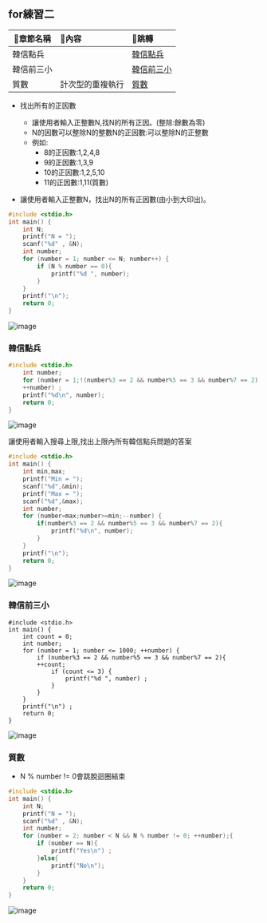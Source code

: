 ## for練習二

| 🍊章節名稱  | 🍎內容 |🐇跳轉 |
| ------------- |:-------------|:-------------|
|韓信點兵| |[韓信點兵](#韓信點兵)|
|韓信前三小| |[韓信前三小](#韓信前三小)|
|質數 |計次型的重複執行|[質數](#質數)|
* 找出所有的正因數
  * 讓使用者輸入正整數N,找N的所有正因。(整除:餘數為零)
  * N的因數可以整除N的整數N的正因數:可以整除N的正整數
  * 例如:
    * 8的正因數:1,2,4,8
    * 9的正因數:1,3,9
    * 10的正因數:1,2,5,10
    * 11的正因數:1,11(質數)

* 讓使用者輸入正整數N，找出N的所有正因數(由小到大印出)。

```c
#include <stdio.h>
int main() {
    int N;
    printf("N = ");
    scanf("%d" , &N);
    int number;
    for (number = 1; number <= N; number++) {
        if (N % number == 0){
            printf("%d ", number);
        }
    }
    printf("\n");
    return 0;
}
```

![image](https://github.com/XiangYun2582/tools/assets/110577553/3d77afd6-993d-4ae1-8463-9489d1e794ab)

### 韓信點兵

```c
#include <stdio.h>
    int number;
    for (number = 1;!(number%3 == 2 && number%5 == 3 && number%7 == 2);
    ++number) ;
    printf("%d\n", number);
    return 0;
}
```
![image](https://github.com/XiangYun2582/tools/assets/110577553/f317d270-cf16-4a5e-b1ae-fe0305da8579)

讓使用者輸入搜尋上限,找出上限內所有韓信點兵問題的答案

```c
#include <stdio.h>
int main() {
    int min,max;
    printf("Min = ");
    scanf("%d",&min);
    printf("Max = ");
    scanf("%d",&max);
    int number;
    for (number=max;number>=min;--number) {
        if(number%3 == 2 && number%5 == 3 && number%7 == 2){
            printf("%d\n", number);
        }
    }
    printf("\n");
    return 0;
}
```
![image](https://github.com/XiangYun2582/tools/assets/110577553/e7372a14-433e-4325-8a3e-0ff613f1efa8)

### 韓信前三小

```
#include <stdio.h>
int main() {
    int count = 0;
    int number;
    for (number = 1; number <= 1000; ++number) {
        if (number%3 == 2 && number%5 == 3 && number%7 == 2){
        ++count;
            if (count <= 3) {
                printf("%d ", number) ;
            }
        }
    }
    printf("\n") ;
    return 0;
}
```

![image](https://github.com/XiangYun2582/tools/assets/110577553/4ecb3488-8cfb-4ec4-bc42-3a0de5c85a64)

### 質數
* N % number != 0會跳脫迴圈結束

```c
#include <stdio.h>
int main() {
    int N;
    printf("N = ");
    scanf("%d" , &N);
    int number;
    for (number = 2; number < N && N % number != 0; ++number);{
        if (number == N){
            printf("Yes\n") ;
        }else{
            printf("No\n");
        }
    }
    return 0;
}
```

![image](https://github.com/XiangYun2582/tools/assets/110577553/73b38b9d-ac2e-4427-b454-8a80beee9de0)
